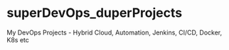 # superDevOps_duperProjects
My DevOps Projects - Hybrid Cloud, Automation, Jenkins, CI/CD, Docker, K8s etc
